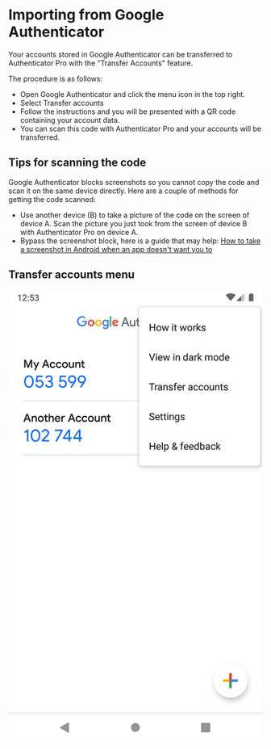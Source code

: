 # Importing from Google Authenticator

Your accounts stored in Google Authenticator can be transferred to Authenticator Pro with the "Transfer Accounts" feature.

The procedure is as follows:

- Open Google Authenticator and click the menu icon in the top right.
- Select Transfer accounts
- Follow the instructions and you will be presented with a QR code containing your account data.
- You can scan this code with Authenticator Pro and your accounts will be transferred.

## Tips for scanning the code

Google Authenticator blocks screenshots so you cannot copy the code and scan it on the same device directly.
Here are a couple of methods for getting the code scanned:

- Use another device (B) to take a picture of the code on the screen of device A. Scan the picture you just took from the screen of device B with Authenticator Pro on device A.
- Bypass the screenshot block, here is a guide that may help: [How to take a screenshot in Android when an app doesn't want you to](https://www.androidpolice.com/2020/05/11/how-to-take-a-screenshot-in-android-when-an-app-doesnt-want-you-to/)

## Transfer accounts menu

![Screenshot 1](./google_authenticator_transfer.png)
